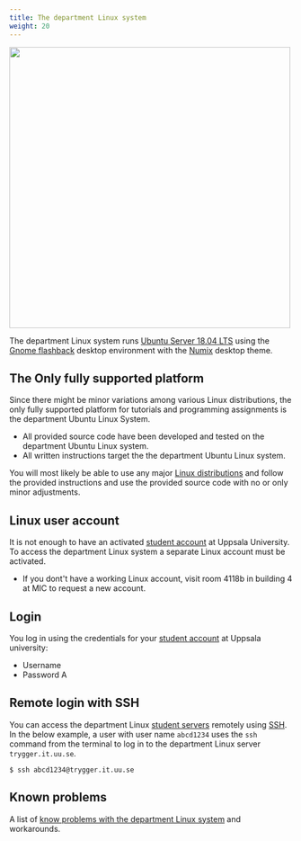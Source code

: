 ```yaml
---
title: The department Linux system
weight: 20
---
```


<img src="/images/module-0/linux/workstation.jpg" style="width: 500px;" />

The department Linux system runs [Ubuntu Server 18.04 LTS][18-04-lts] using the
[Gnome flashback][gnome-flashback] desktop environment with the
[Numix][numix] desktop theme.


[18-04-lts]: http://releases.ubuntu.com/18.04/
[gnome-flashback]: https://linuxconfig.org/ubuntu-20-04-gnome-flashback-desktop-installation
[numix]: https://numixproject.github.io/

## The Only fully supported platform

Since there might be minor variations among various Linux distributions, the
only fully supported platform for tutorials and programming assignments is the department
Ubuntu Linux System. 

- All provided source code have been developed and 
  tested on the department Ubuntu Linux system.
- All written instructions target the 
  the department Ubuntu Linux system.

You will most likely be able to use any
major [Linux distributions][linux-distributions] and follow the provided
instructions and use the provided source code with no or only minor adjustments.

[linux-distributions]: https://en.wikipedia.org/wiki/Linux_distribution


## Linux user account 

It is not enough to have an activated [student account][student-account] at
Uppsala University. To access the department Linux system a separate Linux
account must be activated.

- If you dont't have a working Linux account, visit room 4118b in building 4 at MIC to request a new account.

## Login

You log in using the credentials for your [student account][student-account] at Uppsala university:

[student-account]: https://konto.weblogin.uu.se/index-en.html

<!-- lhttp://www.uu.se/en/students/it-for-students/computer-network-for-students -->


- Username
- Password A

## Remote login with SSH

You can access the department Linux [student servers][linux-hosts] remotely
using [SSH][ssh-wp]. In the below example, a user with user name `abcd1234` uses
the `ssh` command from the terminal to log in to the department Linux server
`trygger.it.uu.se`.


[linux-hosts]: http://www.it.uu.se/datordrift/maskinpark/linux

[ssh-wp]: https://en.wikipedia.org/wiki/SSH_(Secure_Shell)

``` shell
$ ssh abcd1234@trygger.it.uu.se
```

## Known problems

A list of [know problems with the department Linux system](http://www.it.uu.se/datordrift/faq/thinlinc) and workarounds.

